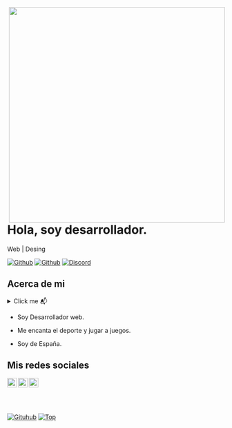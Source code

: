 <img align="right" width="500" height="500" src="https://github.com/Benz-Solutions/BenzSolutions/blob/master/img/home-banner-bg1.png">


# Hola, soy desarrollador.

Web | Desing

[![Github](https://img.shields.io/github/followers/Benz-Solutions?style=social)](https://github.com/Benz-Solutions)
[![Github](https://img.shields.io/github/stars/Benz-Solutions/Benz-Solutions?style=social)](https://github.com/Benz-Solutions/Benz-Solutions)
[![Discord](https://img.shields.io/discord/648638892563628032?label=Discord)](https://discord.gg/kjmaeNa)


## Acerca de mi

<details>
  <summary align="left">Click me 📬 </summary>
  <pre>
  Lenguaje favorito Go.
  </pre>
</details>

- Soy Desarrollador web.

- Me encanta el deporte y jugar a juegos.

- Soy de España.


## Mis redes sociales

<a href="https://github.com/Benz-Solutions/">
  <img align="left" alt="Github" width="22px" src="https://img.icons8.com/fluent/48/000000/github.png"/>
<a href="mailto:benzsolutionsweb@gmail.com">
  <img align="left" alt="Gmail" width="22px" src="https://img.icons8.com/fluent/48/000000/gmail.png"/>
</a>
<a href="https://www.facebook.com/benzsolutionsweb">
  <img align="left" alt="Facebook" width="22px" src="https://img.icons8.com/android/24/000000/facebook.png"/>
</a>

  
  <br>
  <br><br>
  <br>
 
  
  
  
  

  
  
[![Gituhub](https://github-readme-stats.vercel.app/api?username=Benz-Solutions)](https://github.com/anuraghazra/github-readme-stats) [![Top](https://github-readme-stats.vercel.app/api/top-langs/?username=Benz-Solutions)](https://github.com/anuraghazra/github-readme-stats)

